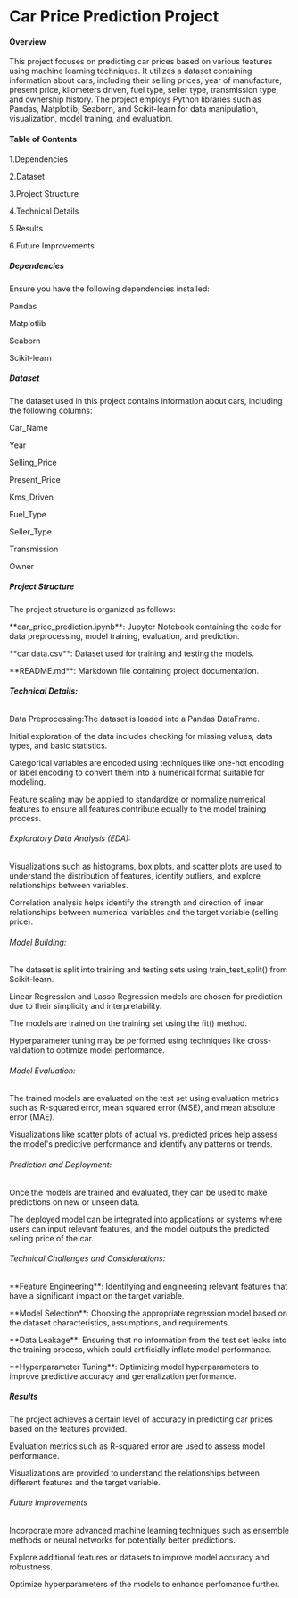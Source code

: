 <h1>Car Price Prediction Project</h1>

<h4>Overview</h4>

<p>This project focuses on predicting car prices based on various features using machine learning techniques. It utilizes a dataset containing information about cars, including their selling prices, year of manufacture, present price, kilometers driven, fuel type, seller type, transmission type, and ownership history. The project employs Python libraries such as Pandas, Matplotlib, Seaborn, and Scikit-learn for data manipulation, visualization, model training, and evaluation.</p>

<h4>Table of Contents</h4>

<p>1.Dependencies</p>
<p>2.Dataset</p>
<p>3.Project Structure</p>
<p>4.Technical Details</p>
<p>5.Results</p>
<p>6.Future Improvements</p>

<h5>Dependencies</h5>

<p>Ensure you have the following dependencies installed:</p>

<p>Pandas</p>
<p>Matplotlib</p>
<p>Seaborn</p>
<p>Scikit-learn</p>

<h5>Dataset</h5>

<p>The dataset used in this project contains information about cars, including the following columns:</p>

<p>Car_Name</p>
<p>Year</p>
<p>Selling_Price</p>
<p>Present_Price</p>
<p>Kms_Driven</p>
<p>Fuel_Type</p>
<p>Seller_Type</p>
<p>Transmission</p>
<p>Owner</p>

<h5>Project Structure</h5>

<p>The project structure is organized as follows:</p>

<p>**car_price_prediction.ipynb**: Jupyter Notebook containing the code for data preprocessing, model training, evaluation, and prediction.</p>
<p>**car data.csv**: Dataset used for training and testing the models.</p>
<p>**README.md**: Markdown file containing project documentation.</p>

<h5>Technical Details:</h5>
<h6></h6>Data Preprocessing:</
<p>The dataset is loaded into a Pandas DataFrame.</p>
<p>Initial exploration of the data includes checking for missing values, data types, and basic statistics.</p>
<p>Categorical variables are encoded using techniques like one-hot encoding or label encoding to convert them into a numerical format suitable for modeling.</p>
<p>Feature scaling may be applied to standardize or normalize numerical features to ensure all features contribute equally to the model training process.</p>
<h6>Exploratory Data Analysis (EDA):</h6>
<p>Visualizations such as histograms, box plots, and scatter plots are used to understand the distribution of features, identify outliers, and explore relationships between variables.</p>
<p>Correlation analysis helps identify the strength and direction of linear relationships between numerical variables and the target variable (selling price).</p>
<h6>Model Building:</h6>
<p>The dataset is split into training and testing sets using train_test_split() from Scikit-learn.</p>
<p>Linear Regression and Lasso Regression models are chosen for prediction due to their simplicity and interpretability.</p>
<p>The models are trained on the training set using the fit() method.</p>
<p>Hyperparameter tuning may be performed using techniques like cross-validation to optimize model performance.</p>
<h6>Model Evaluation:</h6>
<p>The trained models are evaluated on the test set using evaluation metrics such as R-squared error, mean squared error (MSE), and mean absolute error (MAE).</p>
<p>Visualizations like scatter plots of actual vs. predicted prices help assess the model's predictive performance and identify any patterns or trends.</p>
<h6>Prediction and Deployment:</h6>
<p>Once the models are trained and evaluated, they can be used to make predictions on new or unseen data.</p>
<p>The deployed model can be integrated into applications or systems where users can input relevant features, and the model outputs the predicted selling price of the car.</p>

<h6>Technical Challenges and Considerations:</h6>
<p>**Feature Engineering**: Identifying and engineering relevant features that have a significant impact on the target variable.</p>
<p>**Model Selection**: Choosing the appropriate regression model based on the dataset characteristics, assumptions, and requirements.</p>
<p>**Data Leakage**: Ensuring that no information from the test set leaks into the training process, which could artificially inflate model performance.</p>
<p>**Hyperparameter Tuning**: Optimizing model hyperparameters to improve predictive accuracy and generalization performance.</p>

<h5>Results</h5>

<p>The project achieves a certain level of accuracy in predicting car prices based on the features provided.</p>
<p>Evaluation metrics such as R-squared error are used to assess model performance.</p>
<p>Visualizations are provided to understand the relationships between different features and the target variable.</p>

<h6>Future Improvements</h6>

<p>Incorporate more advanced machine learning techniques such as ensemble methods or neural networks for potentially better predictions.</p>
<p>Explore additional features or datasets to improve model accuracy and robustness.</p>
<p>Optimize hyperparameters of the models to enhance perfomance further.</p>



